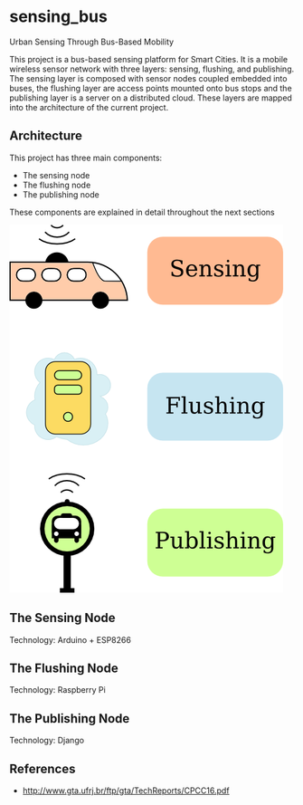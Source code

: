 # sensing_bus
Urban Sensing Through Bus-Based Mobility

This project is a bus-based sensing platform for Smart Cities. It is a mobile wireless sensor network with three layers: sensing, flushing, and publishing. The sensing layer is composed with sensor nodes coupled embedded into buses, the flushing layer are access points mounted onto bus stops and the publishing layer is a server on a distributed cloud. These layers are mapped into the architecture of the current project.  

## Architecture
This project has three main components:
- The sensing node
- The flushing node
- The publishing node

These components are explained in detail throughout the next sections

![Figure 1-1](img/legend.png "Figure 1-1")
## The Sensing Node
Technology: Arduino + ESP8266

## The Flushing Node
Technology: Raspberry Pi

## The Publishing Node
Technology: Django

## References
- http://www.gta.ufrj.br/ftp/gta/TechReports/CPCC16.pdf
